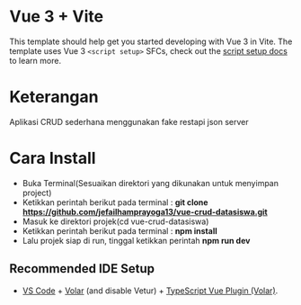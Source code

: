 # Vue 3 + Vite

This template should help get you started developing with Vue 3 in Vite. The template uses Vue 3 `<script setup>` SFCs, check out the [script setup docs](https://v3.vuejs.org/api/sfc-script-setup.html#sfc-script-setup) to learn more.

# Keterangan
Aplikasi CRUD sederhana menggunakan fake restapi json server

# Cara Install
* Buka Terminal(Sesuaikan direktori yang dikunakan untuk menyimpan project)
* Ketikkan perintah berikut pada terminal : **git clone https://github.com/jefailhamprayoga13/vue-crud-datasiswa.git**
* Masuk ke direktori projek(cd vue-crud-datasiswa)
* Ketikkan perintah berikut pada terminal : **npm install**
* Lalu projek siap di run, tinggal ketikkan perintah **npm run dev**


## Recommended IDE Setup

- [VS Code](https://code.visualstudio.com/) + [Volar](https://marketplace.visualstudio.com/items?itemName=Vue.volar) (and disable Vetur) + [TypeScript Vue Plugin (Volar)](https://marketplace.visualstudio.com/items?itemName=Vue.vscode-typescript-vue-plugin).
